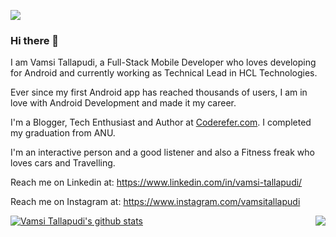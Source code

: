 ![](https://komarev.com/ghpvc/?username=vamsitallapudi) <!-- Profile View Counter-->
### Hi there 👋

<!--
**vamsitallapudi/vamsitallapudi** is a ✨ _special_ ✨ repository because its `README.md` (this file) appears on your GitHub profile.

Here are some ideas to get you started:

- 🔭 I’m currently working on ...
- 🌱 I’m currently learning DS & Algos
- 💬 Ask me about Android
- 📫 How to reach me: vamsi@coderefer.com
- 😄 Pronouns: ...
- ⚡ Fun fact: ...
-->

I am Vamsi Tallapudi, a Full-Stack Mobile Developer who loves developing for Android and currently working as Technical Lead in HCL Technologies.

Ever since my first Android app has reached thousands of users, I am in love with Android Development and made it my career.

I'm a Blogger, Tech Enthusiast and Author at [Coderefer.com](https://www.coderefer.com/blog). I completed my graduation from ANU.

I'm an interactive person and a good listener and also a Fitness freak who loves cars and Travelling.

Reach me on Linkedin at: https://www.linkedin.com/in/vamsi-tallapudi/

Reach me on Instagram at: https://www.instagram.com/vamsitallapudi

<a href="https://github.com/vamsitallapudi?tab=repositories">
 <img align="center" src="https://github-readme-stats.vercel.app/api?username=vamsitallapudi&&show_icons=true&title_color=ffffff&icon_color=87ceeb&text_color=daf7dc&bg_color=002366&show_icons=true&theme=dracula&line_height=27" alt="Vamsi Tallapudi's github stats"/>
</a>

<a href="https://github.com/vamsitallapudi?tab=repositories">
  <img align="right" src="https://github-readme-stats.vercel.app/api/top-langs/?username=vamsitallapudi&theme=dark&hide_langs_below=1&bg_color=002366&icon_color=87ceeb&text_color=daf7dc&title_color=ffffff" />
</a>
